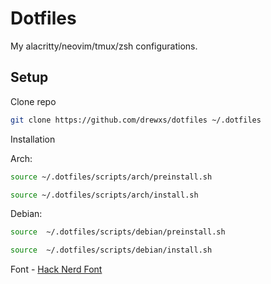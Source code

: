 # Dotfiles

My alacritty/neovim/tmux/zsh configurations.

## Setup

Clone repo

```sh
git clone https://github.com/drewxs/dotfiles ~/.dotfiles
```

Installation

Arch:

```sh
source ~/.dotfiles/scripts/arch/preinstall.sh
```

```sh
source ~/.dotfiles/scripts/arch/install.sh
```

Debian:

```sh
source  ~/.dotfiles/scripts/debian/preinstall.sh
```

```sh
source  ~/.dotfiles/scripts/debian/install.sh
```

Font - [Hack Nerd Font](https://github.com/ryanoasis/nerd-fonts/blob/master/patched-fonts/Hack/Regular/complete/Hack%20Regular%20Nerd%20Font%20Complete.ttf)
